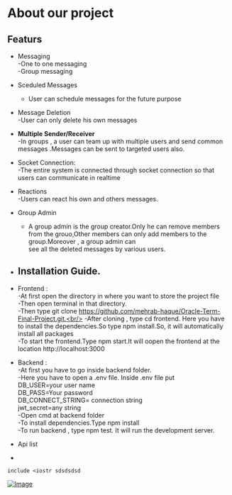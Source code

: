 # About our project

## Featurs
- Messaging<br/>
    -One to one messaging<br/>
    -Group messaging<br/>
- Sceduled Messages<br/>
  - User can schedule messages for the future purpose<br/>
- Message Deletion<br/>
  -User can only delete his own messages<br/>
- **Multiple Sender/Receiver**<br/>
  -In groups , a user can team up with multiple users and send common messages .Messages can be sent to targeted users also.<br/>
- Socket Connection:<br/>
  -The entire system is connected through socket connection so that users can communicate in realtime<br/>
- Reactions<br/>
  -Users can react his own and others messages.<br/>
- Group Admin<br/>
    - A group admin is the group creator.Only he can remove members from the grouo,Other members can only add members to the group.Moreover , a group admin can<br/>
    see all the deleted messages by various users.<br/>
- ## Installation Guide.<br/>
- Frontend :<br/>
    -At first open the directory in where you want to store the project file<br/>
    -Then open terminal in that directory.<br/>
    -Then type git  clone https://github.com/mehrab-haque/Oracle-Term-Final-Project.git.<br/>
    -After cloning , type cd frontend. Here you have to install the dependencies.So type npm install.So, it will automatically install all packages<br/>
    -To start the frontend.Type npm start.It will oopen the frontend at the location http://localhost:3000<br/>
 - Backend :<br/>
    -At first you have to go inside  backend folder.<br/>
    -Here you have to open a .env file. Inside .env file put<br/>
    DB_USER=your user name<br/>
    DB_PASS=Your password<br/>
    DB_CONNECT_STRING= connection string<br/>
    jwt_secret=any string<br/>
    -Open cmd at backend folder<br/>
    -To install dependencies.Type npm install<br/>
    -To run backend , type npm test. It will run the development server.<br/>
    
  - Api list<br/>

    
    
   
    
    
    
    
    
    
    
  
  
  
  - 
    
 
  

`include <iostr
sdsdsdsd
`

[![Image](https://buet-edu-1.s3.amazonaws.com/auto_upload/0RMFi9mrPNe7mol2JwcZAf40F3n2/1645726395553.png "Image")](https://buet-edu-1.s3.amazonaws.com/auto_upload/0RMFi9mrPNe7mol2JwcZAf40F3n2/1645726395553.png "Image")

